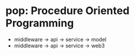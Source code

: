 # pop: Procedure Oriented Programming
+ middleware -> api -> service -> model
+ middleware -> api -> service -> web3
